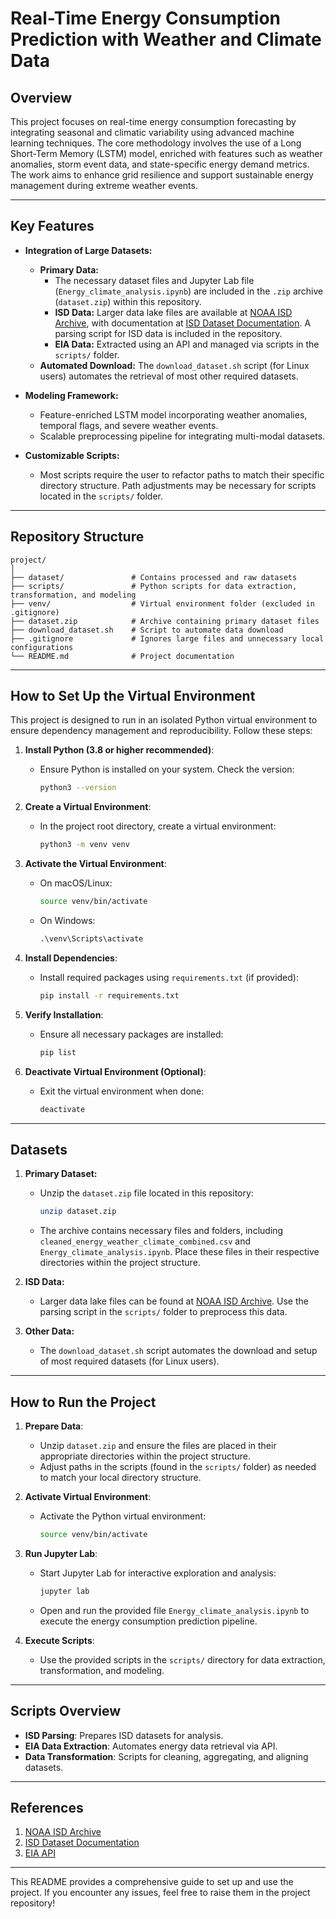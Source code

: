 

# **Real-Time Energy Consumption Prediction with Weather and Climate Data**

## **Overview**
This project focuses on real-time energy consumption forecasting by integrating seasonal and climatic variability using advanced machine learning techniques. The core methodology involves the use of a Long Short-Term Memory (LSTM) model, enriched with features such as weather anomalies, storm event data, and state-specific energy demand metrics. The work aims to enhance grid resilience and support sustainable energy management during extreme weather events.

---

## **Key Features**
- **Integration of Large Datasets:**
  - **Primary Data:**
    - The necessary dataset files and Jupyter Lab file (`Energy_climate_analysis.ipynb`) are included in the `.zip` archive (`dataset.zip`) within this repository.
    - **ISD Data:** Larger data lake files are available at [NOAA ISD Archive](https://www.ncei.noaa.gov/data/global-hourly/archive/isd/), with documentation at [ISD Dataset Documentation](https://www.ncei.noaa.gov/data/global-hourly/doc/). A parsing script for ISD data is included in the repository.
    - **EIA Data:** Extracted using an API and managed via scripts in the `scripts/` folder.
  - **Automated Download:** The `download_dataset.sh` script (for Linux users) automates the retrieval of most other required datasets.

- **Modeling Framework:**
  - Feature-enriched LSTM model incorporating weather anomalies, temporal flags, and severe weather events.
  - Scalable preprocessing pipeline for integrating multi-modal datasets.
  
- **Customizable Scripts:**
  - Most scripts require the user to refactor paths to match their specific directory structure. Path adjustments may be necessary for scripts located in the `scripts/` folder.

---

## **Repository Structure**
```
project/
│
├── dataset/               # Contains processed and raw datasets
├── scripts/               # Python scripts for data extraction, transformation, and modeling
├── venv/                  # Virtual environment folder (excluded in .gitignore)
├── dataset.zip            # Archive containing primary dataset files
├── download_dataset.sh    # Script to automate data download
├── .gitignore             # Ignores large files and unnecessary local configurations
└── README.md              # Project documentation
```

---

## **How to Set Up the Virtual Environment**

This project is designed to run in an isolated Python virtual environment to ensure dependency management and reproducibility. Follow these steps:

1. **Install Python (3.8 or higher recommended)**:
   - Ensure Python is installed on your system. Check the version:
     ```bash
     python3 --version
     ```

2. **Create a Virtual Environment**:
   - In the project root directory, create a virtual environment:
     ```bash
     python3 -m venv venv
     ```

3. **Activate the Virtual Environment**:
   - On macOS/Linux:
     ```bash
     source venv/bin/activate
     ```
   - On Windows:
     ```cmd
     .\venv\Scripts\activate
     ```

4. **Install Dependencies**:
   - Install required packages using `requirements.txt` (if provided):
     ```bash
     pip install -r requirements.txt
     ```

5. **Verify Installation**:
   - Ensure all necessary packages are installed:
     ```bash
     pip list
     ```

6. **Deactivate Virtual Environment (Optional)**:
   - Exit the virtual environment when done:
     ```bash
     deactivate
     ```

---

## **Datasets**

1. **Primary Dataset:**
   - Unzip the `dataset.zip` file located in this repository:
     ```bash
     unzip dataset.zip
     ```
   - The archive contains necessary files and folders, including `cleaned_energy_weather_climate_combined.csv` and `Energy_climate_analysis.ipynb`. Place these files in their respective directories within the project structure.

2. **ISD Data:**
   - Larger data lake files can be found at [NOAA ISD Archive](https://www.ncei.noaa.gov/data/global-hourly/archive/isd/). Use the parsing script in the `scripts/` folder to preprocess this data.

3. **Other Data:**
   - The `download_dataset.sh` script automates the download and setup of most required datasets (for Linux users).

---

## **How to Run the Project**

1. **Prepare Data**:
   - Unzip `dataset.zip` and ensure the files are placed in their appropriate directories within the project structure.
   - Adjust paths in the scripts (found in the `scripts/` folder) as needed to match your local directory structure.

2. **Activate Virtual Environment**:
   - Activate the Python virtual environment:
     ```bash
     source venv/bin/activate
     ```

3. **Run Jupyter Lab**:
   - Start Jupyter Lab for interactive exploration and analysis:
     ```bash
     jupyter lab
     ```
   - Open and run the provided file `Energy_climate_analysis.ipynb` to execute the energy consumption prediction pipeline.

4. **Execute Scripts**:
   - Use the provided scripts in the `scripts/` directory for data extraction, transformation, and modeling.

---

## **Scripts Overview**
- **ISD Parsing**: Prepares ISD datasets for analysis.
- **EIA Data Extraction**: Automates energy data retrieval via API.
- **Data Transformation**: Scripts for cleaning, aggregating, and aligning datasets.

---

## **References**
1. [NOAA ISD Archive](https://www.ncei.noaa.gov/data/global-hourly/archive/isd/)
2. [ISD Dataset Documentation](https://www.ncei.noaa.gov/data/global-hourly/doc/)
3. [EIA API]([https://api.eia.gov/](https://www.eia.gov/developer/))

---

This README provides a comprehensive guide to set up and use the project. If you encounter any issues, feel free to raise them in the project repository!
